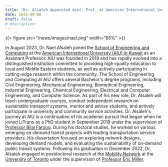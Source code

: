 ```yaml
---
title: "Dr. Alsaleh Appointed Asst. Prof. at American International University-Kuwait"
date: 2023-09-08
draft: false
# description:
---
```

{{< figure src="/news/images/nael.png" width="85%" >}}


<!--more-->

In August 2023, Dr. Nael Alsaleh joined the [School of Engineering and Computing](https://www.aiu.edu.kw/schools/212757) at the [American International University (AIU) in Kuwait](https://www.aiu.edu.kw/) as an Assistant Professor. AIU was founded in 2019 and has rapidly evolved into a distinguished institution committed to providing high-quality education to local and Middle Eastern students, as well as actively participating in cutting-edge research within the community. The School of Engineering and Computing at AIU offers several Bachelor's degree programs, including Civil Engineering, Mechanical Engineering, Biomedical Engineering, Industrial Engineering, Chemical Engineering, Electrical and Computer Engineering, and Computer Science. As part of his new role, Dr. Alsaleh will teach undergraduate courses, conduct independent research on sustainable transport systems, mentor and advise students, and actively participate in university and community service activities. Dr. Alsaleh's journey at AIU is a continuation of his academic pursuit that began when he joined LiTrans as a PhD student in September 2019 under the supervision of [Professor Bilal Farooq](https://litrans.ca/team/farooq-b/). During his doctoral studies, he worked on various emerging on-demand transit projects with leading transportation service providers. His dissertation focused on exploring network designs, developing demand models, and evaluating the sustainability of on-demand public transit systems. Following his graduation in December 2022, Dr. Alsaleh engaged in postdoctoral research at the [Mobility Network](https://www.mobilitynetwork.utoronto.ca/people/#pdfs) at the [University of Toronto](https://www.utoronto.ca/) under the supervision of [Professor Eric Miller](https://civmin.utoronto.ca/home/about-us/directory/professors/eric-miller/).
